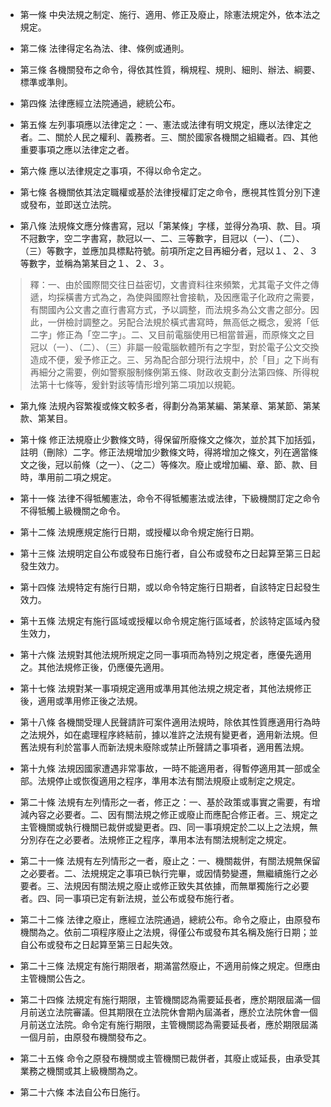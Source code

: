 * 第一條 中央法規之制定、施行、適用、修正及廢止，除憲法規定外，依本法之規定。

* 第二條 法律得定名為法、律、條例或通則。

* 第三條 各機關發布之命令，得依其性質，稱規程、規則、細則、辦法、綱要、標準或準則。

* 第四條 法律應經立法院通過，總統公布。

* 第五條 左列事項應以法律定之：一、憲法或法律有明文規定，應以法律定之者。二、關於人民之權利、義務者。三、關於國家各機關之組織者。四、其他重要事項之應以法律定之者。

* 第六條 應以法律規定之事項，不得以命令定之。

* 第七條 各機關依其法定職權或基於法律授權訂定之命令，應視其性質分別下達或發布，並即送立法院。

* 第八條 法規條文應分條書寫，冠以「第某條」字樣，並得分為項、款、目。項不冠數字，空二字書寫，款冠以一、二、三等數字，目冠以（一）、（二）、（三）等數字，並應加具標點符號。前項所定之目再細分者，冠以１、２、３等數字，並稱為第某目之１、２、３。

> 釋：一、由於國際間交往日益密切，文書資料往來頻繁，尤其電子文件之傳遞，均採橫書方式為之，為使與國際社會接軌，及因應電子化政府之需要，有關國內公文書之直行書寫方式，予以調整，而法規多為公文書之部分。因此，一併檢討調整之。另配合法規於橫式書寫時，無高低之概念，爰將「低二字」修正為「空二字」。二、又目前電腦使用已相當普遍，而原條文之目冠以（一）、（二）、（三）非屬一般電腦軟體所有之字型，對於電子公文交換造成不便，爰予修正之。三、另為配合部分現行法規中，於「目」之下尚有再細分之需要，例如警察服制條例第五條、財政收支劃分法第四條、所得稅法第十七條等，爰針對該等情形增列第二項加以規範。

* 第九條 法規內容繁複或條文較多者，得劃分為第某編、第某章、第某節、第某款、第某目。

* 第十條 修正法規廢止少數條文時，得保留所廢條文之條次，並於其下加括弧，註明（刪除）二字。修正法規增加少數條文時，得將增加之條文，列在適當條文之後，冠以前條（之一）、（之二）等條次。廢止或增加編、章、節、款、目時，準用前二項之規定。

* 第十一條 法律不得牴觸憲法，命令不得牴觸憲法或法律，下級機關訂定之命令不得牴觸上級機關之命令。

* 第十二條 法規應規定施行日期，或授權以命令規定施行日期。

* 第十三條 法規明定自公布或發布日施行者，自公布或發布之日起算至第三日起發生效力。

* 第十四條 法規特定有施行日期，或以命令特定施行日期者，自該特定日起發生效力。

* 第十五條 法規定有施行區域或授權以命令規定施行區域者，於該特定區域內發生效力，

* 第十六條 法規對其他法規所規定之同一事項而為特別之規定者，應優先適用之。其他法規修正後，仍應優先適用。

* 第十七條 法規對某一事項規定適用或準用其他法規之規定者，其他法規修正後，適用或準用修正後之法規。

* 第十八條 各機關受理人民聲請許可案件適用法規時，除依其性質應適用行為時之法規外，如在處理程序終結前，據以准許之法規有變更者，適用新法規。但舊法規有利於當事人而新法規未廢除或禁止所聲請之事項者，適用舊法規。

* 第十九條 法規因國家遭遇非常事故，一時不能適用者，得暫停適用其一部或全部。法規停止或恢復適用之程序，準用本法有關法規廢止或制定之規定。

* 第二十條 法規有左列情形之一者，修正之：一、基於政策或事實之需要，有增減內容之必要者。二、因有關法規之修正或廢止而應配合修正者。三、規定之主管機關或執行機關已裁併或變更者。四、同一事項規定於二以上之法規，無分別存在之必要者。法規修正之程序，準用本法有關法規制定之規定。

* 第二十一條 法規有左列情形之一者，廢止之：一、機關裁併，有關法規無保留之必要者。二、法規規定之事項已執行完畢，或因情勢變遷，無繼續施行之必要者。三、法規因有關法規之廢止或修正致失其依據，而無單獨施行之必要者。四、同一事項已定有新法規，並公布或發布施行者。

* 第二十二條 法律之廢止，應經立法院通過，總統公布。命令之廢止，由原發布機關為之。依前二項程序廢止之法規，得僅公布或發布其名稱及施行日期；並自公布或發布之日起算至第三日起失效。

* 第二十三條 法規定有施行期限者，期滿當然廢止，不適用前條之規定。但應由主管機關公告之。

* 第二十四條 法規定有施行期限，主管機關認為需要延長者，應於期限屆滿一個月前送立法院審議。但其期限在立法院休會期內屆滿者，應於立法院休會一個月前送立法院。命令定有施行期限，主管機關認為需要延長者，應於期限屆滿一個月前，由原發布機關發布之。

* 第二十五條 命令之原發布機關或主管機關已裁併者，其廢止或延長，由承受其業務之機關或其上級機關為之。

* 第二十六條 本法自公布日施行。


